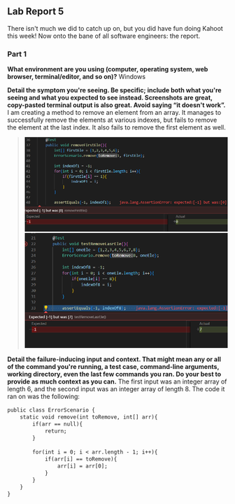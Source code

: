 ## Lab Report 5
There isn't much we did to catch up on, but you did have fun doing Kahoot this week! Now onto the bane of all software engineers: the report.

### Part 1
**What environment are you using (computer, operating system, web browser, terminal/editor, and so on)?**
Windows

**Detail the symptom you're seeing. Be specific; include both what you're seeing and what you expected to see instead. Screenshots are great, copy-pasted terminal output is also great. Avoid saying “it doesn't work”.**
I am creating a method to remove an element from an array. It manages to successfully remove the elements at various indexes, but fails to remove the element at the last index. It also fails to remove the first element as well.
> ![picOfSecondError](PicOfSecondError.png)
> ![picOfError](PicOfError.png)


**Detail the failure-inducing input and context. That might mean any or all of the command you're running, a test case, command-line arguments, working directory, even the last few commands you ran. Do your best to provide as much context as you can.**
The first input was an integer array of length 6, and the second input was an integer array of length 8. The code it ran on was the following:
```
public class ErrorScenario {
    static void remove(int toRemove, int[] arr){
        if(arr == null){
            return;
        }

        for(int i = 0; i < arr.length - 1; i++){
            if(arr[i] == toRemove){
                arr[i] = arr[0];
            }
        }
    }
}
```



